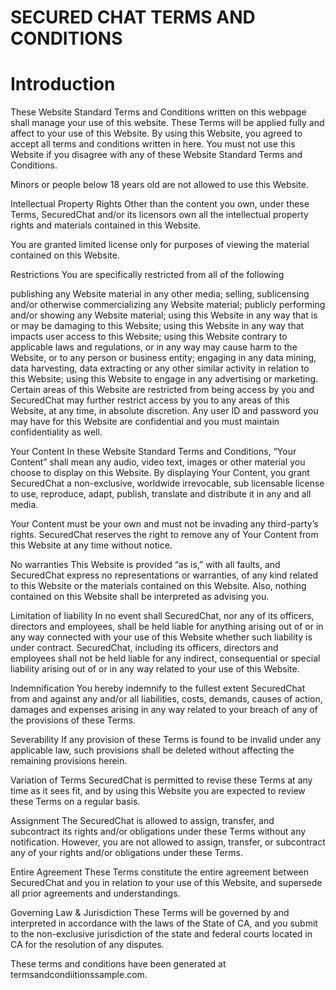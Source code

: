 
<h1 id="header-1header-1"><a href="#header-1"></a>SECURED CHAT TERMS AND CONDITIONS</h1>



<h1 id="header-1header-1"><a href="#header-1"></a>Introduction</h1>


These Website Standard Terms and Conditions written on this webpage shall manage your use of this website. These Terms will be applied fully and affect to your use of this Website. By using this Website, you agreed to accept all terms and conditions written in here. You must not use this Website if you disagree with any of these Website Standard Terms and Conditions.

Minors or people below 18 years old are not allowed to use this Website.

Intellectual Property Rights
Other than the content you own, under these Terms, SecuredChat and/or its licensors own all the intellectual property rights and materials contained in this Website.

You are granted limited license only for purposes of viewing the material contained on this Website.

Restrictions
You are specifically restricted from all of the following

publishing any Website material in any other media;
selling, sublicensing and/or otherwise commercializing any Website material;
publicly performing and/or showing any Website material;
using this Website in any way that is or may be damaging to this Website;
using this Website in any way that impacts user access to this Website;
using this Website contrary to applicable laws and regulations, or in any way may cause harm to the Website, or to any person or business entity;
engaging in any data mining, data harvesting, data extracting or any other similar activity in relation to this Website;
using this Website to engage in any advertising or marketing.
Certain areas of this Website are restricted from being access by you and SecuredChat may further restrict access by you to any areas of this Website, at any time, in absolute discretion. Any user ID and password you may have for this Website are confidential and you must maintain confidentiality as well.

Your Content
In these Website Standard Terms and Conditions, “Your Content” shall mean any audio, video text, images or other material you choose to display on this Website. By displaying Your Content, you grant SecuredChat a non-exclusive, worldwide irrevocable, sub licensable license to use, reproduce, adapt, publish, translate and distribute it in any and all media.

Your Content must be your own and must not be invading any third-party’s rights. SecuredChat reserves the right to remove any of Your Content from this Website at any time without notice.

No warranties
This Website is provided “as is,” with all faults, and SecuredChat express no representations or warranties, of any kind related to this Website or the materials contained on this Website. Also, nothing contained on this Website shall be interpreted as advising you.

Limitation of liability
In no event shall SecuredChat, nor any of its officers, directors and employees, shall be held liable for anything arising out of or in any way connected with your use of this Website whether such liability is under contract.  SecuredChat, including its officers, directors and employees shall not be held liable for any indirect, consequential or special liability arising out of or in any way related to your use of this Website.

Indemnification
You hereby indemnify to the fullest extent SecuredChat from and against any and/or all liabilities, costs, demands, causes of action, damages and expenses arising in any way related to your breach of any of the provisions of these Terms.

Severability
If any provision of these Terms is found to be invalid under any applicable law, such provisions shall be deleted without affecting the remaining provisions herein.

Variation of Terms
SecuredChat is permitted to revise these Terms at any time as it sees fit, and by using this Website you are expected to review these Terms on a regular basis.

Assignment
The SecuredChat is allowed to assign, transfer, and subcontract its rights and/or obligations under these Terms without any notification. However, you are not allowed to assign, transfer, or subcontract any of your rights and/or obligations under these Terms.

Entire Agreement
These Terms constitute the entire agreement between SecuredChat and you in relation to your use of this Website, and supersede all prior agreements and understandings.

Governing Law & Jurisdiction
These Terms will be governed by and interpreted in accordance with the laws of the State of CA, and you submit to the non-exclusive jurisdiction of the state and federal courts located in CA for the resolution of any disputes.

These terms and conditions have been generated at termsandcondiitionssample.com.
